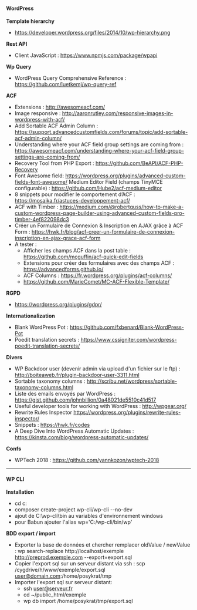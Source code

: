 #### WordPress

**Template hierarchy**
- https://developer.wordpress.org/files/2014/10/wp-hierarchy.png

**Rest API**
- Client JavaScript : https://www.npmjs.com/package/wpapi

**Wp Query**
- WordPress Query Comprehensive Reference : https://github.com/luetkemj/wp-query-ref

**ACF**
- Extensions : http://awesomeacf.com/
- Image responsive : http://aaronrutley.com/responsive-images-in-wordpress-with-acf/
- Add Sortable ACF Admin Column : https://support.advancedcustomfields.com/forums/topic/add-sortable-acf-admin-column/
- Understanding where your ACF field group settings are coming from : https://awesomeacf.com/understanding-where-your-acf-field-group-settings-are-coming-from/
- Recovery Tool from PHP Export : https://github.com/BeAPI/ACF-PHP-Recovery
- Font Awesome field: https://wordpress.org/plugins/advanced-custom-fields-font-awesome/
 Medium Editor Field (champs TinyMCE configurable) : https://github.com/Hube2/acf-medium-editor
- 8 snippets pour modifier le comportement d’ACF : https://mosaika.fr/astuces-developpement-acf/
- ACF with Timber : https://medium.com/@robertguss/how-to-make-a-custom-wordpress-page-builder-using-advanced-custom-fields-pro-timber-4ef822098dc3
- Créer un Formulaire de Connexion & Inscription en AJAX grâce à ACF Form : https://hwk.fr/blog/acf-creer-un-formulaire-de-connexion-inscription-en-ajax-grace-acf-form
- A tester : 
  - Afficher les champs ACF dans la post table : https://github.com/mcguffin/acf-quick-edit-fields
  - Extensions pour créer des formulaires avec des champs ACF : https://advancedforms.github.io/
  - ACF Columns : https://fr.wordpress.org/plugins/acf-columns/
  - https://github.com/MarieComet/MC-ACF-Flexible-Template/
  
**RGPD**
- https://wordpress.org/plugins/gdpr/
  
**Internationalization**
- Blank WordPress Pot : https://github.com/fxbenard/Blank-WordPress-Pot
- Poedit translation secrets : https://www.cssigniter.com/wordpress-poedit-translation-secrets/

**Divers**
- WP Backdoor user (devenir admin via upload d'un fichier sur le ftp) : http://boiteaweb.fr/plugin-backdoor-user-3311.html
- Sortable taxonomy columns : http://scribu.net/wordpress/sortable-taxonomy-columns.html
- Liste des emails envoyés par WordPress : https://gist.github.com/johnbillion/0a48021de5510c41d517
- Useful developer tools for working with WordPress : http://wpgear.org/
- Rewrite Rules Inspector https://wordpress.org/plugins/rewrite-rules-inspector/
- Snippets : https://hwk.fr/codes
- A Deep Dive Into WordPress Automatic Updates : https://kinsta.com/blog/wordpress-automatic-updates/

**Confs**
- WPTech 2018 : https://github.com/yannkozon/wptech-2018

---

#### WP CLI
**Installation**
  - cd c:
  - composer create-project wp-cli/wp-cli --no-dev
  - ajout de C:\wp-cli\bin au variables d'environnement windows
  - pour Babun ajouter l'alias wp='C:/wp-cli/bin/wp'

**BDD export / import**
- Exporter la base de données et chercher remplacer oldValue / newValue : wp search-replace http://localhost/exemple http://preprod.exemple.com --export=export.sql
- Copier l'export sql sur un serveur distant via ssh : scp /cygdrive/h/www/exemple/export.sql user@domain.com:/home/posykrat/tmp
- Importer l'export sql sur serveur distant:
  - ssh user@serveur.fr
  - cd ~/public_html/exemple
  - wp db import /home/posykrat/tmp/export.sql

